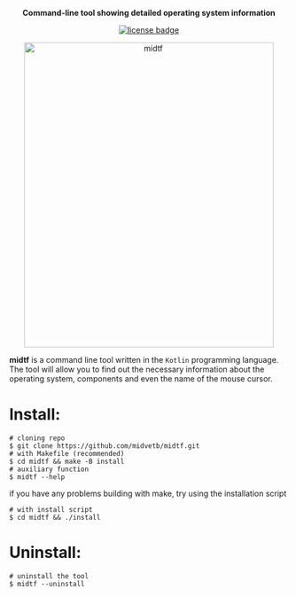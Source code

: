 <p align="center"><strong>Command-line tool showing detailed operating system information</strong></p>
<p align="center">
<a href="./LICENSE.md"><img src="https://img.shields.io/badge/license-MIT?color=red" alt="license badge"></a>
</p>

<p align="center">
<img src="https://i.imgur.com/XOzy9EL.png" align="center" height="550px" width="450px" alt="midtf">

<strong>midtf</strong> is a command line tool written in the `Kotlin` programming language.
The tool will allow you to find out the necessary information about the operating system, components and even the name of the mouse cursor.
</p>

# Install:
```shell
# cloning repo
$ git clone https://github.com/midvetb/midtf.git
# with Makefile (recommended)
$ cd midtf && make -B install
# auxiliary function
$ midtf --help
```
if you have any problems building with make, try using the installation script
```shell
# with install script
$ cd midtf && ./install
```
# Uninstall:
```shell
# uninstall the tool
$ midtf --uninstall
```

